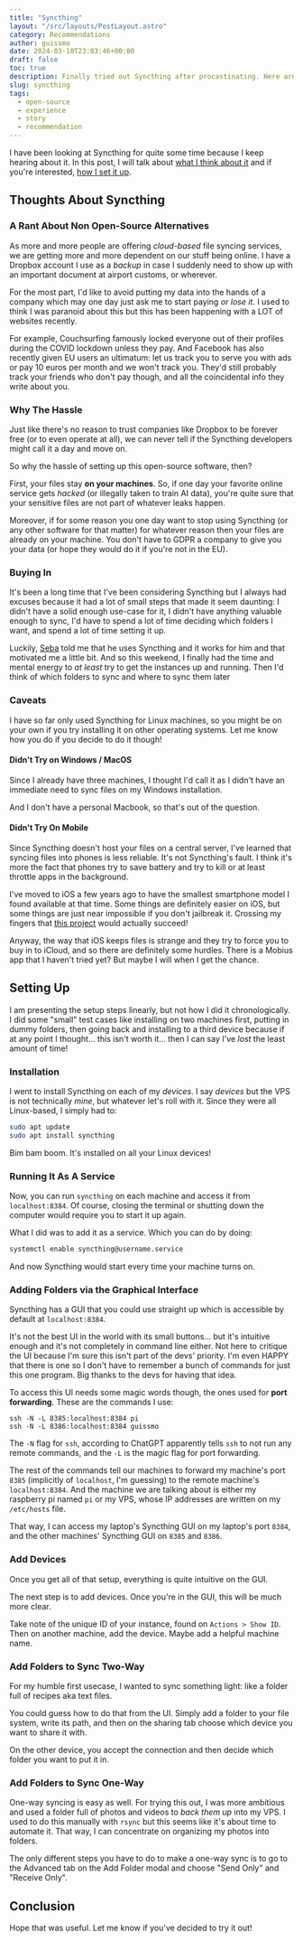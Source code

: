 ```yaml
---
title: "Syncthing"
layout: "/src/layouts/PostLayout.astro"
category: Recommendations
author: guissmo
date: 2024-03-10T23:03:46+00:00
draft: false
toc: true
description: Finally tried out Syncthing after procastinating. Here are my thoughts and instructions on how to set it up.
slug: syncthing
tags:
  - open-source
  - experience
  - story
  - recommendation
---
```


I have been looking at Syncthing for quite some time because I keep hearing about it. In this post, I will talk about [what I think about it](#thoughts-about-syncthing) and if you're interested, [how I set it up](#setting-up).

## Thoughts About Syncthing

### A Rant About Non Open-Source Alternatives

As more and more people are offering _cloud-based_ file syncing services, we are getting more and more dependent on our stuff being online. I have a Dropbox account I use as a _backup_ in case I suddenly need to show up with an important document at airport customs, or wherever.

For the most part, I'd like to avoid putting my data into the hands of a company which may one day just ask me to start paying _or lose it_. I used to think I was paranoid about this but this has been happening with a LOT of websites recently.

For example, Couchsurfing famously locked everyone out of their profiles during the COVID lockdown unless they pay. And Facebook has also recently given EU users an ultimatum: let us track you to serve you with ads or pay 10 euros per month and we won't track you. They'd still probably track your friends who don't pay though, and all the coincidental info they write about you.

### Why The Hassle

Just like there's no reason to trust companies like Dropbox to be forever free (or to even operate at all), we can never tell if the Syncthing developers might call it a day and move on.

So why the hassle of setting up this open-source software, then?

First, your files stay **on your machines**. So, if one day your favorite online service gets _hacked_ (or illegally taken to train AI data), you're quite sure that your sensitive files are not part of whatever leaks happen.

Moreover, if for some reason you one day want to stop using Syncthing (or any other software for that matter) for whatever reason then your files are already on your machine. You don't have to GDPR a company to give you your data (or hope they would do it if you're not in the EU).

### Buying In

It's been a long time that I've been considering Syncthing but I always had excuses because it had a lot of small steps that made it seem daunting: I didn't have a solid enough use-case for it, I didn't have anything valuable enough to sync, I'd have to spend a lot of time deciding which folders I want, and spend a lot of time setting it up.

Luckily, [Seba](https://sebastiano.tronto.net/) told me that he uses Syncthing and it works for him and that motivated me a little bit. And so this weekend, I finally had the time and mental energy to _at least_ try to get the instances up and running. Then I'd think of which folders to sync and where to sync them later

### Caveats

I have so far only used Syncthing for Linux machines, so you might be on your own if you try installing it on other operating systems. Let me know how you do if you decide to do it though!

#### Didn't Try on Windows / MacOS

Since I already have three machines, I thought I'd call it as I didn't have an immediate need to sync files on my Windows installation.

And I don't have a personal Macbook, so that's out of the question.

#### Didn't Try On Mobile

Since Syncthing doesn't host your files on a central server, I've learned that syncing files into phones is less reliable. It's not Syncthing's fault. I think it's more the fact that phones try to save battery and try to kill or at least throttle apps in the background.

I've moved to iOS a few years ago to have the smallest smartphone model I found available at that time. Some things are definitely easier on iOS, but some things are just near impossible if you don't jailbreak it. Crossing my fingers that [this project](https://smallandroidphone.com/) would actually succeed!

Anyway, the way that iOS keeps files is strange and they try to force you to buy in to iCloud, and so there are definitely some hurdles. There is a Mobius app that I haven't tried yet? But maybe I will when I get the chance.

## Setting Up

I am presenting the setup steps linearly, but not how I did it chronologically. I did some "small" test cases like installing on two machines first, putting in dummy folders, then going back and installing to a third device because if at any point I thought... this isn't worth it... then I can say I've _lost_ the least amount of time!

### Installation

I went to install Syncthing on each of my _devices_. I say _devices_ but the VPS is not technically _mine_, but whatever let's roll with it. Since they were all Linux-based, I simply had to:

```bash
sudo apt update
sudo apt install syncthing
```

Bim bam boom. It's installed on all your Linux devices!

### Running It As A Service

Now, you can run `syncthing` on each machine and access it from `localhost:8384`. Of course, closing the terminal or shutting down the computer would require you to start it up again.

What I did was to add it as a service. Which you can do by doing:

```bash
systemctl enable syncthing@username.service
```

And now Syncthing would start every time your machine turns on.

### Adding Folders via the Graphical Interface

Syncthing has a GUI that you could use straight up which is accessible by default at `localhost:8384`.

It's not the best UI in the world with its small buttons... but it's intuitive enough and it's not completely in command line either. Not here to critique the UI because I'm sure this isn't part of the devs' priority. I'm even HAPPY that there is one so I don't have to remember a bunch of commands for just this one program. Big thanks to the devs for having that idea.

To access this UI needs some magic words though, the ones used for **port forwarding**. These are the commands I use:

```
ssh -N -L 8385:localhost:8384 pi
ssh -N -L 8386:localhost:8384 guissmo
```

The `-N` flag for `ssh`, according to ChatGPT apparently tells `ssh` to not run any remote commands, and the `-L` is the magic flag for port forwarding.

The rest of the commands tell our machines to forward my machine's port `8385` (implicitly of `localhost`, I'm guessing) to the remote machine's `localhost:8384`. And the machine we are talking about is either my raspberry pi named `pi` or my VPS, whose IP addresses are written on my `/etc/hosts` file.

That way, I can access my laptop's Syncthing GUI on my laptop's port `8384`, and the other machines' Syncthing GUI on `8385` and `8386`.

### Add Devices

Once you get all of that setup, everything is quite intuitive on the GUI.

The next step is to add devices. Once you're in the GUI, this will be much more clear.

Take note of the unique ID of your instance, found on `Actions > Show ID`. Then on another machine, add the device. Maybe add a helpful machine name.

### Add Folders to Sync Two-Way

For my humble first usecase, I wanted to sync something light: like a folder full of recipes aka text files.

You could guess how to do that from the UI. Simply add a folder to your file system, write its path, and then on the sharing tab choose which device you want to share it with.

On the other device, you accept the connection and then decide which folder you want to put it in.

### Add Folders to Sync One-Way

One-way syncing is easy as well. For trying this out, I was more ambitious and used a folder full of photos and videos to _back them up_ into my VPS. I used to do this manually with `rsync` but this seems like it's about time to automate it. That way, I can concentrate on organizing my photos into folders.

The only different steps you have to do to make a one-way sync is to go to the Advanced tab on the Add Folder modal and choose "Send Only" and "Receive Only".

## Conclusion

Hope that was useful. Let me know if you've decided to try it out!
